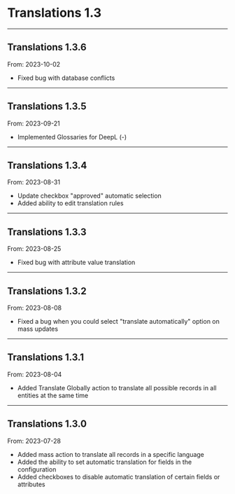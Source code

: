 # Translations 1.3


---

## Translations 1.3.6
From: 2023-10-02

* Fixed bug with database conflicts

---

## Translations 1.3.5
From: 2023-09-21

* Implemented Glossaries for DeepL (-)

---

## Translations 1.3.4
From: 2023-08-31

* Update checkbox "approved" automatic selection
* Added ability to edit translation rules

---

## Translations 1.3.3
From: 2023-08-25

* Fixed bug with attribute value translation

---

## Translations 1.3.2
From: 2023-08-08

* Fixed a bug when you could select "translate automatically" option on mass updates

---

## Translations 1.3.1
From: 2023-08-04

* Added Translate Globally action to translate all possible records in all entities at the same time

---

## Translations 1.3.0
From: 2023-07-28

* Added mass action to translate all records in a specific language
* Added the ability to set automatic translation for fields in the configuration
* Added checkboxes to disable automatic translation of certain fields or attributes